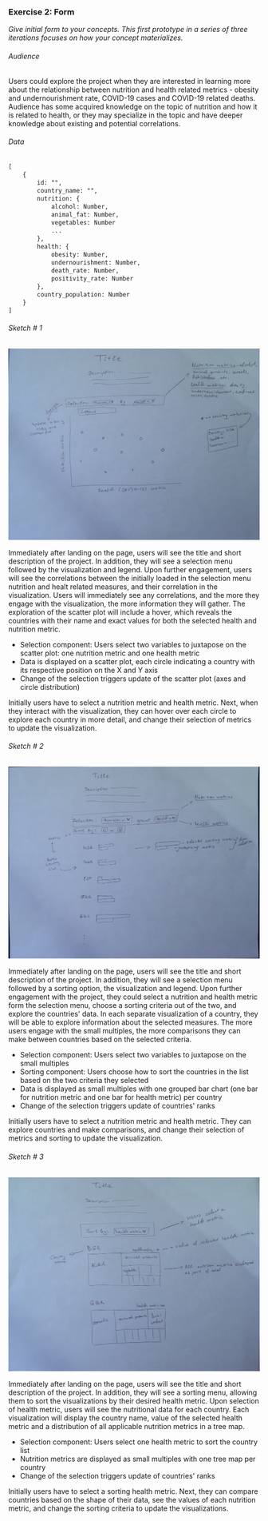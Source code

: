 ### Exercise 2: Form

*Give initial form to your concepts. This first prototype in a series of three iterations focuses on how your concept materializes.*

###### Audience
Users could explore the project when they are interested in learning more about the relationship between nutrition and health related metrics - obesity and undernourishment rate, COVID-19 cases and COVID-19 related deaths. Audience has some acquired knowledge on the topic of nutrition and how it is related to health, or they may specialize in the topic and have deeper knowledge about existing and potential correlations.

###### Data
	[
		{
			id: "",
			country_name: "",
			nutrition: {
				alcohol: Number,
				animal_fat: Number,
				vegetables: Number
				...	
			},
			health: {
				obesity: Number,
				undernourishment: Number,
				death_rate: Number,
				positivity_rate: Number
			},
			country_population: Number
		}
	]

###### Sketch # 1

![](sketch1.jpg)

Immediately after landing on the page, users will see the title and short description of the project. In addition, they will see a selection menu followed by the visualization and legend. Upon further engagement, users will see the correlations between the initially loaded in the selection menu nutrition and healt related measures, and their correlation in the visualization. Users will immediately see any correlations, and the more they engage with the visualization, the more information they will gather. The exploration of the scatter plot will include a hover, which reveals the countries with their name and exact values for both the selected health and nutrition metric. 

* Selection component: Users select two variables to juxtapose on the scatter plot: one nutrition metric and one health metric
* Data is displayed on a scatter plot, each circle indicating a country with its respective position on the X and Y axis
* Change of the selection triggers update of the scatter plot (axes and circle distribution)

Initially users have to select a nutrition metric and health metric. Next, when they interact with the visualization, they can hover over each circle to explore each country in more detail, and change their selection of metrics to update the visualization.



###### Sketch # 2

![](sketch2.jpg)

Immediately after landing on the page, users will see the title and short description of the project. In addition, they will see a selection menu followed by a sorting option, the visualization and legend. Upon further engagement with the project, they could select a nutrition and health metric form the selection menu, choose a sorting criteria out of the two, and explore the countries' data. In each separate visualization of a country, they will be able to explore information about the selected measures. The more users engage with the small multiples, the more comparisons they can make between countries based on the selected criteria.

* Selection component: Users select two variables to juxtapose on the small multiples
* Sorting component: Users choose how to sort the countries in the list based on the two criteria they selected
* Data is displayed as small multiples with one grouped bar chart (one bar for nutrition metric and one bar for health metric) per country
* Change of the selection triggers update of countries' ranks

Initially users have to select a nutrition metric and health metric. They can explore countries and make comparisons, and change their selection of metrics and sorting to update the visualization.



###### Sketch # 3

![](sketch3.jpg)

Immediately after landing on the page, users will see the title and short description of the project. In addition, they will see a sorting menu, allowing them to sort the visualizations by their desired health metric. Upon selection of health metric, users will see the nutritional data for each country. Each visualization will display the country name, value of the selected health metric and a distribution of all applicable nutrition metrics in a tree map.

* Selection component: Users select one health metric to sort the country list
* Nutrition metrics are displayed as small multiples with one tree map per country
* Change of the selection triggers update of countries' ranks

Initially users have to select a sorting health metric. Next, they can compare countries based on the shape of their data, see the values of each nutrition metric, and change the sorting criteria to update the visualizations.

![]()
